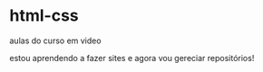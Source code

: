 # html-css
 aulas do curso em video

 estou aprendendo a fazer sites e agora vou gereciar repositórios!
